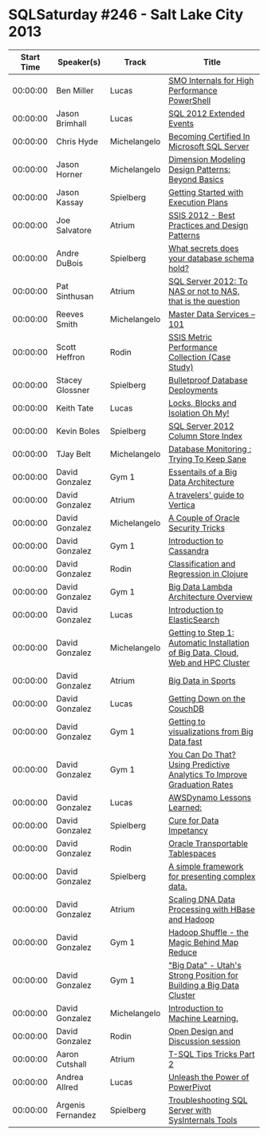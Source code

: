 # SQLSaturday #246 - Salt Lake City 2013
Start Time|Speaker(s)|Track|Title
---|---|---|---
00:00:00|Ben Miller|Lucas|[SMO Internals for High Performance PowerShell](10247.md)
00:00:00|Jason Brimhall|Lucas|[SQL 2012 Extended Events](10830.md)
00:00:00|Chris Hyde|Michelangelo|[Becoming Certified In Microsoft SQL Server](11507.md)
00:00:00|Jason Horner|Michelangelo|[Dimension Modeling Design Patterns: Beyond Basics](15822.md)
00:00:00|Jason Kassay|Spielberg|[Getting Started with Execution Plans](16880.md)
00:00:00|Joe Salvatore|Atrium |[SSIS 2012 - Best Practices and Design Patterns](17618.md)
00:00:00|Andre DuBois|Spielberg|[What secrets does your database schema hold?](21159.md)
00:00:00|Pat Sinthusan|Atrium |[SQL Server 2012: To NAS or not to NAS, that is the question](21749.md)
00:00:00|Reeves Smith|Michelangelo|[Master Data Services – 101](22768.md)
00:00:00|Scott Heffron|Rodin|[SSIS Metric Performance Collection (Case Study)](24058.md)
00:00:00|Stacey Glossner|Spielberg|[Bulletproof Database Deployments](24751.md)
00:00:00|Keith Tate|Lucas|[Locks, Blocks and Isolation Oh My!](26017.md)
00:00:00|Kevin Boles|Spielberg|[SQL Server 2012 Column Store Index](26216.md)
00:00:00|TJay Belt|Michelangelo|[Database Monitoring : Trying To Keep Sane](26905.md)
00:00:00|David Gonzalez|Gym 1|[Essentails of a Big Data Architecture](34888.md)
00:00:00|David Gonzalez|Atrium |[A travelers' guide to Vertica](34889.md)
00:00:00|David Gonzalez|Michelangelo|[A Couple of Oracle Security Tricks](34890.md)
00:00:00|David Gonzalez|Gym 1|[Introduction to Cassandra](34891.md)
00:00:00|David Gonzalez|Rodin|[Classification and Regression in Clojure](34892.md)
00:00:00|David Gonzalez|Gym 1|[Big Data Lambda Architecture Overview](34893.md)
00:00:00|David Gonzalez|Lucas|[Introduction to ElasticSearch](34894.md)
00:00:00|David Gonzalez|Michelangelo|[Getting to Step 1: Automatic Installation of Big Data, Cloud, Web and HPC Cluster ](34895.md)
00:00:00|David Gonzalez|Atrium |[Big Data in Sports](34896.md)
00:00:00|David Gonzalez|Lucas|[Getting Down on the CouchDB](34897.md)
00:00:00|David Gonzalez|Gym 1|[Getting to visualizations from Big Data fast](34898.md)
00:00:00|David Gonzalez|Gym 1|[You Can Do That? Using Predictive Analytics To Improve Graduation Rates](34899.md)
00:00:00|David Gonzalez|Lucas|[AWSDynamo Lessons Learned:](34900.md)
00:00:00|David Gonzalez|Spielberg|[Cure for Data Impetancy](34901.md)
00:00:00|David Gonzalez|Rodin|[Oracle Transportable Tablespaces](34902.md)
00:00:00|David Gonzalez|Spielberg|[A simple framework for presenting complex data. ](34903.md)
00:00:00|David Gonzalez|Atrium |[Scaling DNA Data Processing with HBase and Hadoop](34904.md)
00:00:00|David Gonzalez|Gym 1|[Hadoop Shuffle - the Magic Behind Map Reduce](34905.md)
00:00:00|David Gonzalez|Gym 1|["Big Data" - Utah's Strong Position for Building a Big Data Cluster](34906.md)
00:00:00|David Gonzalez|Michelangelo|[Introduction to Machine Learning.](34907.md)
00:00:00|David Gonzalez|Rodin|[Open Design and Discussion session](34908.md)
00:00:00|Aaron Cutshall|Atrium |[T-SQL Tips  Tricks Part 2](8885.md)
00:00:00|Andrea Allred|Lucas|[Unleash the Power of PowerPivot](9347.md)
00:00:00|Argenis Fernandez|Spielberg|[Troubleshooting SQL Server with SysInternals Tools](9775.md)
